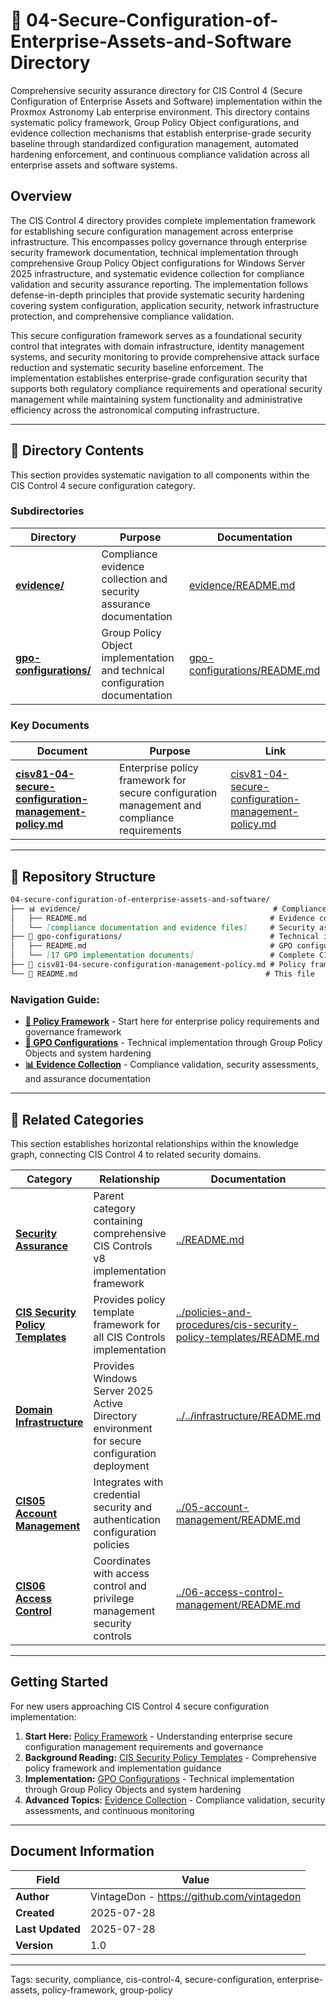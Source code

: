 <!--
---
title: "04-Secure-Configuration-of-Enterprise-Assets-and-Software Directory"
description: "Comprehensive security assurance directory for CIS Control 4 (Secure Configuration of Enterprise Assets and Software) implementation, containing policy framework, Group Policy Object configurations, and evidence collection for systematic enterprise security baseline establishment"
author: "VintageDon - https://github.com/vintagedon"
ai_contributor: "Anthropic Claude 4 Sonnet (claude-4-sonnet-20250514)"
date: "2025-07-28"
version: "1.0"
status: "Published"
tags:
- type: directory-overview
- domain: security
- domain: compliance
- tech: windows-server-2025
- compliance: cis-control-4
- phase: phase-2
related_documents:
- "[Security Assurance Directory](../README.md)"
- "[CIS Security Policy Templates](../policies-and-procedures/cis-security-policy-templates/README.md)"
- "[Domain Infrastructure](../../infrastructure/README.md)"
---
-->

# 🔧 **04-Secure-Configuration-of-Enterprise-Assets-and-Software Directory**

Comprehensive security assurance directory for CIS Control 4 (Secure Configuration of Enterprise Assets and Software) implementation within the Proxmox Astronomy Lab enterprise environment. This directory contains systematic policy framework, Group Policy Object configurations, and evidence collection mechanisms that establish enterprise-grade security baseline through standardized configuration management, automated hardening enforcement, and continuous compliance validation across all enterprise assets and software systems.

## **Overview**

The CIS Control 4 directory provides complete implementation framework for establishing secure configuration management across enterprise infrastructure. This encompasses policy governance through enterprise security framework documentation, technical implementation through comprehensive Group Policy Object configurations for Windows Server 2025 infrastructure, and systematic evidence collection for compliance validation and security assurance reporting. The implementation follows defense-in-depth principles that provide systematic security hardening covering system configuration, application security, network infrastructure protection, and comprehensive compliance validation.

This secure configuration framework serves as a foundational security control that integrates with domain infrastructure, identity management systems, and security monitoring to provide comprehensive attack surface reduction and systematic security baseline enforcement. The implementation establishes enterprise-grade configuration security that supports both regulatory compliance requirements and operational security management while maintaining system functionality and administrative efficiency across the astronomical computing infrastructure.

---

## **📂 Directory Contents**

This section provides systematic navigation to all components within the CIS Control 4 secure configuration category.

### **Subdirectories**

| **Directory** | **Purpose** | **Documentation** |
|--------------|-------------|-------------------|
| **[evidence/](evidence/)** | Compliance evidence collection and security assurance documentation | [evidence/README.md](evidence/README.md) |
| **[gpo-configurations/](gpo-configurations/)** | Group Policy Object implementation and technical configuration documentation | [gpo-configurations/README.md](gpo-configurations/README.md) |

### **Key Documents**

| **Document** | **Purpose** | **Link** |
|--------------|-------------|----------|
| **[cisv81-04-secure-configuration-management-policy.md](cisv81-04-secure-configuration-management-policy.md)** | Enterprise policy framework for secure configuration management and compliance requirements | [cisv81-04-secure-configuration-management-policy.md](cisv81-04-secure-configuration-management-policy.md) |

---

## **📁 Repository Structure**

```markdown
04-secure-configuration-of-enterprise-assets-and-software/
├── 📊 evidence/                                           # Compliance evidence and assurance
│   ├── README.md                                         # Evidence collection overview
│   └── [compliance documentation and evidence files]     # Security assessment reports
├── 🔧 gpo-configurations/                                 # Technical implementation
│   ├── README.md                                         # GPO configuration overview
│   └── [17 GPO implementation documents]                 # Complete CIS04 GPO suite
├── 📜 cisv81-04-secure-configuration-management-policy.md # Policy framework
└── 📄 README.md                                          # This file
```

### **Navigation Guide:**

- **[📜 Policy Framework](cisv81-04-secure-configuration-management-policy.md)** - Start here for enterprise policy requirements and governance framework
- **[🔧 GPO Configurations](gpo-configurations/README.md)** - Technical implementation through Group Policy Objects and system hardening
- **[📊 Evidence Collection](evidence/README.md)** - Compliance validation, security assessments, and assurance documentation

---

## **🔗 Related Categories**

This section establishes horizontal relationships within the knowledge graph, connecting CIS Control 4 to related security domains.

| **Category** | **Relationship** | **Documentation** |
|--------------|------------------|-------------------|
| **[Security Assurance](../README.md)** | Parent category containing comprehensive CIS Controls v8 implementation framework | [../README.md](../README.md) |
| **[CIS Security Policy Templates](../policies-and-procedures/cis-security-policy-templates/README.md)** | Provides policy template framework for all CIS Controls implementation | [../policies-and-procedures/cis-security-policy-templates/README.md](../policies-and-procedures/cis-security-policy-templates/README.md) |
| **[Domain Infrastructure](../../infrastructure/README.md)** | Provides Windows Server 2025 Active Directory environment for secure configuration deployment | [../../infrastructure/README.md](../../infrastructure/README.md) |
| **[CIS05 Account Management](../05-account-management/README.md)** | Integrates with credential security and authentication configuration policies | [../05-account-management/README.md](../05-account-management/README.md) |
| **[CIS06 Access Control](../06-access-control-management/README.md)** | Coordinates with access control and privilege management security controls | [../06-access-control-management/README.md](../06-access-control-management/README.md) |

---

## **Getting Started**

For new users approaching CIS Control 4 secure configuration implementation:

1. **Start Here:** [Policy Framework](cisv81-04-secure-configuration-management-policy.md) - Understanding enterprise secure configuration management requirements and governance
2. **Background Reading:** [CIS Security Policy Templates](../policies-and-procedures/cis-security-policy-templates/README.md) - Comprehensive policy framework and implementation guidance
3. **Implementation:** [GPO Configurations](gpo-configurations/README.md) - Technical implementation through Group Policy Objects and system hardening
4. **Advanced Topics:** [Evidence Collection](evidence/README.md) - Compliance validation, security assessments, and continuous monitoring

---

## **Document Information**

| **Field** | **Value** |
|-----------|-----------|
| **Author** | VintageDon - <https://github.com/vintagedon> |
| **Created** | 2025-07-28 |
| **Last Updated** | 2025-07-28 |
| **Version** | 1.0 |

---
Tags: security, compliance, cis-control-4, secure-configuration, enterprise-assets, policy-framework, group-policy
